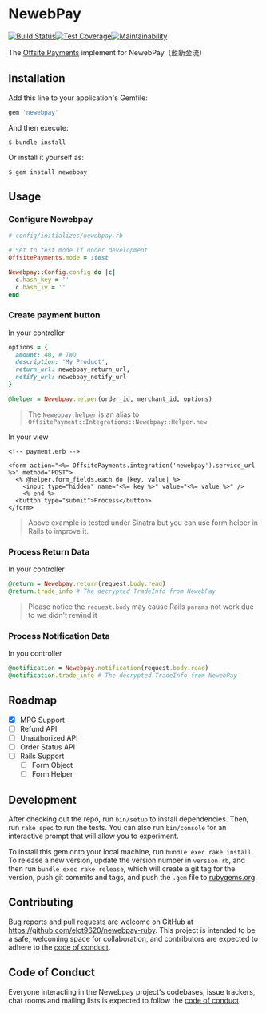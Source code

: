 NewebPay
===

[![Build Status](https://travis-ci.com/elct9620/newebpay-ruby.svg?branch=main)](https://travis-ci.com/elct9620/newebpay-ruby)[![Test Coverage](https://api.codeclimate.com/v1/badges/1a88b3fee47e70bb5d26/test_coverage)](https://codeclimate.com/github/elct9620/newebpay-ruby/test_coverage)[![Maintainability](https://api.codeclimate.com/v1/badges/1a88b3fee47e70bb5d26/maintainability)](https://codeclimate.com/github/elct9620/newebpay-ruby/maintainability)

The [Offsite Payments](https://github.com/activemerchant/offsite_payments) implement for NewebPay（藍新金流）

## Installation

Add this line to your application's Gemfile:

```ruby
gem 'newebpay'
```

And then execute:

    $ bundle install

Or install it yourself as:

    $ gem install newebpay

## Usage

### Configure Newebpay

```ruby
# config/initializes/newebpay.rb

# Set to test mode if under development
OffsitePayments.mode = :test

Newebpay::Config.config do |c|
  c.hash_key = ''
  c.hash_iv = ''
end
```

### Create payment button

In your controller

```ruby
options = {
  amount: 40, # TWD
  description: 'My Product',
  return_url: newebpay_return_url,
  notify_url: newebpay_notify_url
}

@helper = Newebpay.helper(order_id, merchant_id, options)
```

> The `Newebpay.helper` is an alias to `OffsitePayment::Integrations::Newebpay::Helper.new`

In your view

```erb
<!-- payment.erb -->

<form action="<%= OffsitePayments.integration('newebpay').service_url %>" method="POST">
  <% @helper.form_fields.each do |key, value| %>
    <input type="hidden" name="<%= key %>" value="<%= value %>" />
    <% end %>
  <button type="submit">Process</button>
</form>
```

> Above example is tested under Sinatra but you can use form helper in Rails to improve it.

### Process Return Data

In your controller

```ruby
@return = Newebpay.return(request.body.read)
@return.trade_info # The decrypted TradeInfo from NewebPay
```

> Please notice the `request.body` may cause Rails `params` not work due to we didn't rewind it

### Process Notification Data

In you controller

```ruby
@notification = Newebpay.notification(request.body.read)
@notification.trade_info # The decrypted TradeInfo from NewebPay
```

## Roadmap

* [x] MPG Support
* [ ] Refund API
* [ ] Unauthorized API
* [ ] Order Status API
* [ ] Rails Support
  * [ ] Form Object
  * [ ] Form Helper

## Development

After checking out the repo, run `bin/setup` to install dependencies. Then, run `rake spec` to run the tests. You can also run `bin/console` for an interactive prompt that will allow you to experiment.

To install this gem onto your local machine, run `bundle exec rake install`. To release a new version, update the version number in `version.rb`, and then run `bundle exec rake release`, which will create a git tag for the version, push git commits and tags, and push the `.gem` file to [rubygems.org](https://rubygems.org).

## Contributing

Bug reports and pull requests are welcome on GitHub at https://github.com/elct9620/newebpay-ruby. This project is intended to be a safe, welcoming space for collaboration, and contributors are expected to adhere to the [code of conduct](https://github.com/[USERNAME]/newebpay/blob/master/CODE_OF_CONDUCT.md).

## Code of Conduct

Everyone interacting in the Newebpay project's codebases, issue trackers, chat rooms and mailing lists is expected to follow the [code of conduct](https://github.com/elct9620/newebpay-ruby/blob/master/CODE_OF_CONDUCT.md).
